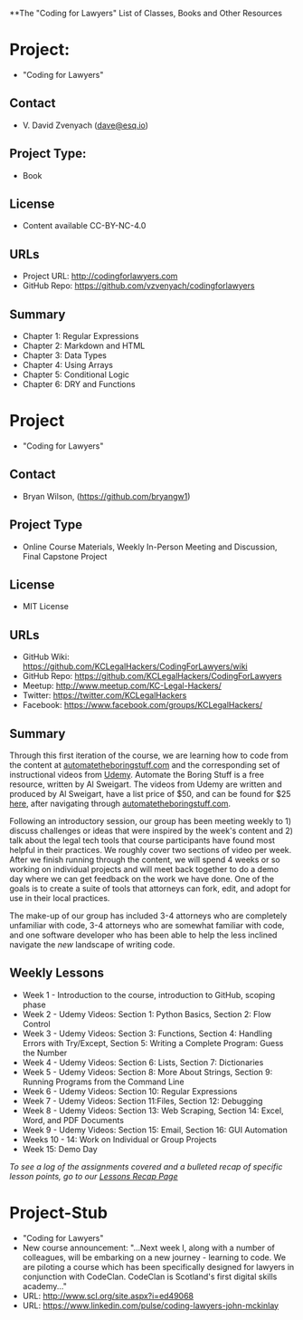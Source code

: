 **The "Coding for Lawyers" List of Classes, Books and Other Resources

# Project: 

* "Coding for Lawyers"

## Contact

* V. David Zvenyach (dave@esq.io)   

## Project Type: 

* Book

## License

* Content available CC-BY-NC-4.0   

## URLs

* Project URL: http://codingforlawyers.com   
* GitHub Repo: https://github.com/vzvenyach/codingforlawyers

## Summary

* Chapter 1: Regular Expressions
* Chapter 2: Markdown and HTML
* Chapter 3: Data Types
* Chapter 4: Using Arrays
* Chapter 5: Conditional Logic
* Chapter 6: DRY and Functions

# Project

* "Coding for Lawyers"

## Contact

* Bryan Wilson, (https://github.com/bryangw1)

## Project Type

* Online Course Materials, Weekly In-Person Meeting and Discussion, Final Capstone Project

## License

* MIT License

## URLs

* GitHub Wiki: https://github.com/KCLegalHackers/CodingForLawyers/wiki
* GitHub Repo: https://github.com/KCLegalHackers/CodingForLawyers
* Meetup: http://www.meetup.com/KC-Legal-Hackers/
* Twitter: https://twitter.com/KCLegalHackers
* Facebook: https://www.facebook.com/groups/KCLegalHackers/

## Summary
Through this first iteration of the course, we are learning how to code from the content at [automatetheboringstuff.com](https://automatetheboringstuff.com) and the corresponding set of instructional videos from [Udemy](http://udemy.com/automate/). Automate the Boring Stuff is a free resource, written by Al Sweigart. The videos from Udemy are written and produced by Al Sweigart, have a list price of $50, and can be found for $25 [here](http://inventwithpython.com/blog/2015/09/21/automate-the-boring-stuff-with-python-online-course-now-available/), after navigating through [automatetheboringstuff.com](https://automatetheboringstuff.com). 

Following an introductory session, our group has been meeting weekly to 1) discuss challenges or ideas that were inspired by the week's content and 2) talk about the legal tech tools that course participants have found most helpful in their practices. We roughly cover two sections of video per week. After we finish running through the content, we will spend 4 weeks or so working on individual projects and will meet back together to do a demo day where we can get feedback on the work we have done. One of the goals is to create a suite of tools that attorneys can fork, edit, and adopt for use in their local practices.

The make-up of our group has included 3-4 attorneys who are completely unfamiliar with code, 3-4 attorneys who are somewhat familiar with code, and one software developer who has been able to help the less inclined navigate the *new* landscape of writing code.

Weekly Lessons
----
* Week 1 - Introduction to the course, introduction to GitHub, scoping phase
* Week 2 - Udemy Videos: Section 1: Python Basics, Section 2: Flow Control
* Week 3 - Udemy Videos: Section 3: Functions, Section 4: Handling Errors with Try/Except, Section 5: Writing a Complete Program: Guess the Number
* Week 4 - Udemy Videos: Section 6: Lists, Section 7: Dictionaries
* Week 5 - Udemy Videos: Section 8: More About Strings, Section 9: Running Programs from the Command Line
* Week 6 - Udemy Videos: Section 10: Regular Expressions
* Week 7 - Udemy Videos: Section 11:Files, Section 12: Debugging
* Week 8 - Udemy Videos: Section 13: Web Scraping, Section 14: Excel, Word, and PDF Documents
* Week 9 - Udemy Videos: Section 15: Email, Section 16: GUI Automation
* Weeks 10 - 14: Work on Individual or Group Projects
* Week 15: Demo Day

*To see a log of the assignments covered and a bulleted recap of specific lesson points, go to our [Lessons Recap Page](https://github.com/KCLegalHackers/CodingForLawyers/wiki/Lesson-Recaps)*

# Project-Stub

* "Coding for Lawyers"
* New course announcement: "...Next week I, along with a number of colleagues, will be embarking on a new journey - learning to code. We are piloting a course which has been specifically designed for lawyers in conjunction with CodeClan. CodeClan is Scotland's first digital skills academy..."
* URL: http://www.scl.org/site.aspx?i=ed49068
* URL: https://www.linkedin.com/pulse/coding-lawyers-john-mckinlay
